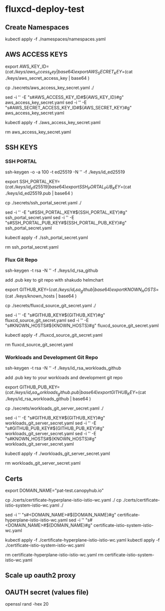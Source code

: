 # fluxcd-deploy-test

## Create Namespaces

kubectl apply -f ./namespaces/namespaces.yaml

## AWS ACCESS KEYS

export AWS_KEY_ID=$(cat ./keys/aws_access_key | base64 )
export AWS_SECRET_KEY=$(cat ./keys/aws_secret_access_key | base64 )

cp ./secrets/aws_access_key_secret.yaml ./

sed -i '' -E "s#AWS_ACCESS_KEY_ID#${AWS_KEY_ID}#g" aws_access_key_secret.yaml
sed -i '' -E "s#AWS_SECRET_ACCESS_KEY_ID#${AWS_SECRET_KEY}#g" aws_access_key_secret.yaml

kubectl apply -f ./aws_access_key_secret.yaml

rm aws_access_key_secret.yaml


## SSH KEYS

### SSH PORTAL

ssh-keygen -o -a 100 -t ed25519 -N '' -f ./keys/id_ed25519

export SSH_PORTAL_KEY=$(cat ./keys/id_ed25519 | base64 )
export SSH_PORTAL_PUB_KEY=$(cat ./keys/id_ed25519.pub | base64 )

cp ./secrets/ssh_portal_secret.yaml ./

sed -i '' -E "s#SSH_PORTAL_KEY#${SSH_PORTAL_KEY}#g" ssh_portal_secret.yaml
sed -i '' -E "s#SSH_PORTAL_PUB_KEY#${SSH_PORTAL_PUB_KEY}#g" ssh_portal_secret.yaml

kubectl apply -f ./ssh_portal_secret.yaml

rm ssh_portal_secret.yaml

### Flux Git Repo

ssh-keygen -t rsa -N '' -f ./keys/id_rsa_github

add .pub key to git repo with shakudo helmchart

export GITHUB_KEY=$(cat ./keys/id_rsa_github | base64 )
export KNOWN_HOSTS=$(cat ./keys/known_hosts | base64 )

cp ./secrets/fluxcd_source_git_secret.yaml ./

sed -i '' -E "s#GITHUB_KEY#${GITHUB_KEY}#g" fluxcd_source_git_secret.yaml
sed -i '' -E "s#KNOWN_HOSTS#${KNOWN_HOSTS}#g" fluxcd_source_git_secret.yaml

kubectl apply -f ./fluxcd_source_git_secret.yaml

rm fluxcd_source_git_secret.yaml

### Workloads and Development Git Repo

ssh-keygen -t rsa -N '' -f ./keys/id_rsa_workloads_github

add .pub key to your workloads and development git repo

export GITHUB_PUB_KEY=$(cat ./keys/id_rsa_workloads_github.pub | base64 )
export GITHUB_KEY=$(cat ./keys/id_rsa_workloads_github | base64 )

cp ./secrets/workloads_git_server_secret.yaml ./

sed -i '' -E "s#GITHUB_KEY#${GITHUB_KEY}#g" workloads_git_server_secret.yaml
sed -i '' -E "s#GITHUB_PUB_KEY#${GITHUB_PUB_KEY}#g" workloads_git_server_secret.yaml
sed -i '' -E "s#KNOWN_HOSTS#${KNOWN_HOSTS}#g" workloads_git_server_secret.yaml

kubectl apply -f ./workloads_git_server_secret.yaml

rm workloads_git_server_secret.yaml


## Certs

export DOMAIN_NAME="pat-test.canopyhub.io"

cp ./certs/certificate-hyperplane-istio-istio-wc.yaml ./
cp ./certs/certificate-istio-system-istio-wc.yaml ./

sed -i '' "s#<DOMAIN_NAME>#${DOMAIN_NAME}#g" certificate-hyperplane-istio-istio-wc.yaml
sed -i '' "s#<DOMAIN_NAME>#${DOMAIN_NAME}#g" certificate-istio-system-istio-wc.yaml

kubectl apply -f ./certificate-hyperplane-istio-istio-wc.yaml
kubectl apply -f ./certificate-istio-system-istio-wc.yaml

rm certificate-hyperplane-istio-istio-wc.yaml
rm certificate-istio-system-istio-wc.yaml

## Scale up oauth2 proxy

## OAUTH secret (values file)
openssl rand -hex 20

